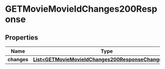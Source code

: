 

# GETMovieMovieIdChanges200Response


## Properties

| Name | Type | Description | Notes |
|------------ | ------------- | ------------- | -------------|
|**changes** | [**List&lt;GETMovieMovieIdChanges200ResponseChangesInner&gt;**](GETMovieMovieIdChanges200ResponseChangesInner.md) |  |  [optional] |



